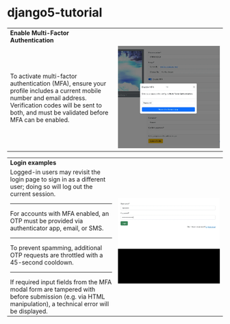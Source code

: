 # django5-tutorial

<table>
  <tr>
    <td width="50%"><strong>Enable Multi-Factor Authentication</strong></td>
  </tr>
  <tr>
    <td width="50%">To activate multi-factor authentication (MFA), ensure your profile includes a current mobile number and email address. Verification codes will be sent to both, and must be validated before MFA can be enabled.</td>
    <td width="50%"><img src="https://github.com/gubrus50/django5-tutorial/blob/main/screenshots/animated/enableMFA.webp"></td>
  </tr>
</table>


<table>
  <tr>
    <td width="50%"><strong>Login examples</strong></td>
  </tr>
  <tr>
    <td width="50%">
      Logged-in users may revisit the login page to sign in as a different user; doing so will log out the current session.
      <hr>
      For accounts with MFA enabled, an OTP must be provided via authenticator app, email, or SMS.
      <hr>
      To prevent spamming, additional OTP requests are throttled with a 45-second cooldown.
      <hr>
      If required input fields from the MFA modal form are tampered with before submission (e.g. via HTML manipulation), a technical error will be displayed.
      <br>
    </td>
    <td width="50%"><img src="https://github.com/gubrus50/django5-tutorial/blob/main/screenshots/animated/loginView.webp"></td>
  </tr>
</table>
